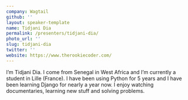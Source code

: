 ```yaml
---
company: Wagtail
github: ''
layout: speaker-template
name: Tidjani Dia
permalink: /presenters/tidjani-dia/
photo_url: ''
slug: tidjani-dia
twitter: ''
website: https://www.therookiecoder.com/
---
```


I’m Tidjani Dia. I come from Senegal in West Africa and I’m currently a student in Lille (France). I have been using Python for 5 years and I have been learning Django for nearly a year now.
I enjoy watching documentaries, learning new stuff and solving problems.